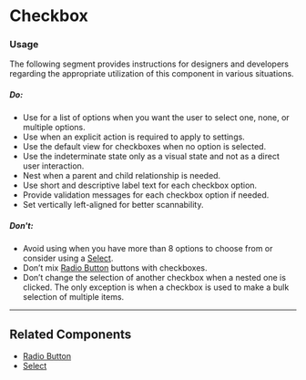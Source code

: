 # Checkbox

<TableOfContents></TableOfContents>

### Usage

The following segment provides instructions for designers and developers regarding the appropriate utilization of this
component in various situations.

##### Do:

- Use for a list of options when you want the user to select one, none, or multiple options.
- Use when an explicit action is required to apply to settings.
- Use the default view for checkboxes when no option is selected.
- Use the indeterminate state only as a visual state and not as a direct user interaction.
- Nest when a parent and child relationship is needed.
- Use short and descriptive label text for each checkbox option.
- Provide validation messages for each checkbox option if needed.
- Set vertically left-aligned for better scannability.

##### Don't:

- Avoid using when you have more than 8 options to choose from or consider using a [Select](components/select).
- Don’t mix [Radio Button](components/radio-button) buttons with checkboxes.
- Don’t change the selection of another checkbox when a nested one is clicked. The only exception is when a checkbox is
  used to make a bulk selection of multiple items.

---

## Related Components

- [Radio Button](components/radio-button)
- [Select](components/select)

